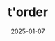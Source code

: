 ---  
layout: startup_page  
title: "t'order"  
id: "torderusa.com"  
permalink: "/tordertorderusa.com01072025/"  
website: "https://torderusa.com/product"  
funding_round: "Series B"  
funding_amount: "$23M"  
investors: "Korea Development Bank, LB Investment"  
about: "t'order Inc. is a leading provider of table-ordering services, expanding beyond the food service sector into hospitality and advertising. The company offers SaaS-based services and has achieved significant market share in South Korea, with plans for global expansion."  
markets: "SaaS, Hospitality, Advertising, Food and Beverage, Information Technology, Restaurants"  
hq: "Seoul, South Korea"  
founded_year: "2019"  
linkedin: "https://www.linkedin.com/company/t-order-america"  
twitter: ""  
instagram: ""  
facebook: "https://www.facebook.com/torder.global"  
crunchbase: "https://www.crunchbase.com/organization/torder"  
pitchbook: "https://pitchbook.com/profiles/company/471452-50"  

date_display: "07-Jan-2025"  
date: "2025-01-07"

# SEO Optimization  
meta_title: "t'order - Series B Funding ($23M)"  
meta_description: "t'order, t'order Inc. is a leading provider of table-ordering services, expanding beyond the food service sector into hospitality and advertising. The company ..."  
meta_keywords: "t'order, SaaS, Hospitality, Advertising, Food and Beverage, Information Technology, Restaurants, Series B funding"  
canonical_url: "https://startup.projectstartups.com/tordertorderusa.com01072025/"  
---